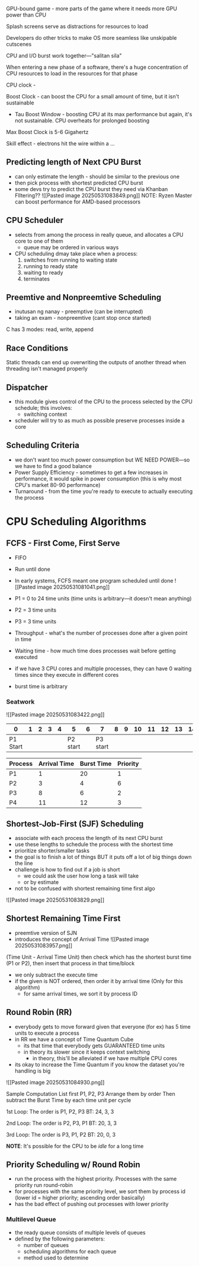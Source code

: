 GPU-bound game - more parts of the game where it needs more GPU power than CPU

Splash screens serve as distractions for resources to load

Developers do other tricks to make OS more seamless like unskipable cutscenes

CPU and I/O burst work together—"salitan sila"

When entering a new phase of a software, there's a huge concentration of CPU resources to load in the resources for that phase

CPU clock - 

Boost Clock - can boost the CPU for a small amount of time, but it isn't sustainable
- Tau Boost Window - boosting CPU at its max performance but again, it's not sustainable. CPU overheats for prolonged boosting

Max Boost Clock is 5-6 Gigahertz

Skill effect - electrons hit the wire within a ... 

## Predicting length of Next CPU Burst
- can only estimate the length - should be similar to the previous one
- then pick process with shortest predicted CPU burst
- some devs try to predict the CPU burst they need via Khanban FIltering??
![[Pasted image 20250531083849.png]]
NOTE:
Ryzen Master can boost performance for AMD-based processors

## CPU Scheduler
- selects from among the process  in really queue, and allocates a CPU core to one of them
	- queue may be ordered in various ways
- CPU scheduling dmay take place when a process:
	1. switches from running to waiting state
	2. running to ready state
	3. waiting to ready
	4. terminates

## Preemtive and Nonpreemtive Scheduling
- inutusan ng nanay - preemptive (can be interrupted)
- taking an exam - nonpreemtive (cant stop once started)

C has 3 modes: read, write, append

## Race Conditions
Static threads can end up overwriting the outputs of another thread when threading isn't managed properly

## Dispatcher
- this module gives control of the CPU to the process selected by the CPU schedule; this involves:
	- switching context
- scheduler will try to as much as possible preserve processes inside a core

## Scheduling Criteria
- we don't want too much power consumption but WE NEED POWER—so we have to find a good balance
- Power Supply Efficiency - sometimes to get a few increases in performance, it would spike in power consumption (this is why most CPU's market 80-90 performance)
- Turnaround - from the time you're ready to execute to actually executing the process

# CPU Scheduling Algorithms
## FCFS - First Come, First Serve
- FIFO
- Run until done
- In early systems, FCFS meant one program scheduled until done
![[Pasted image 20250531081041.png]]

- P1 = 0 to 24 time units (time units is arbitrary—it doesn't mean anything)
- P2 = 3 time units
- P3 = 3 time units
- Throughput - what's the number of processes done after a given point in time
- Waiting time - how much time does processes wait before getting executed
- if we have 3 CPU cores and multiple processes, they can have 0 waiting times since they execute in different cores
- burst time is arbitrary

### Seatwork
![[Pasted image 20250531083422.png]]

| 0        | 1   | 2   | 3   | 4   | 5        | 6   | 7        | 8   | 9   | 10  | 11  | 12  | 13  | 14  | 15  | 16  | 17  | 18  | 19       | 20  | 21  | 22  |
| -------- | --- | --- | --- | --- | -------- | --- | -------- | --- | --- | --- | --- | --- | --- | --- | --- | --- | --- | --- | -------- | --- | --- | --- |
| P1 Start |     |     |     |     | P2 start |     | P3 start |     |     |     |     |     |     |     |     |     |     |     | P4 start |     |     |     |

| Process | Arrival Time | Burst Time | Priority |
| ------- | ------------ | ---------- | -------- |
| P1      | 1            | 20         | 1        |
| P2      | 3            | 4          | 6        |
| P3      | 8            | 6          | 2        |
| P4      | 11           | 12         | 3        |
## Shortest-Job-First (SJF) Scheduling
- associate with each process the length of its next CPU burst
- use these lengths to schedule the process with the shortest time
- prioritize shorter/smaller tasks
- the goal is to finish a lot of things BUT it puts off a lot of big things down the line
- challenge is how to find out if a job is short
	- we could ask the user how long a task will take
	- or by estimate
- not to be confused with shortest remaining time first algo

![[Pasted image 20250531083829.png]]

## Shortest Remaining Time First
- preemtive version of SJN
- introduces the concept of Arrival Time
![[Pasted image 20250531083957.png]]

(Time Unit - Arrival Time Unit) then check which has the shortest burst time (P1 or P2), then insert that process in that time/block
- we only subtract the execute time
- if the given is NOT ordered, then order it by arrival time (Only for this algorithm)
	- for same arrival times, we sort it by process ID 

## Round Robin (RR)
- everybody gets to move forward given that everyone (for ex) has 5 time units to execute a process
- in RR we have a concept of Time Quantum Cube
	- its that time that everybody gets GUARANTEED time units
	- in theory its slower since it keeps context switching
		- in theory, this'll be alleviated if we have multiple CPU cores
- its okay to increase the Time Quantum if you know the dataset you're handling is big

![[Pasted image 20250531084930.png]]

Sample Computation
List first P1, P2, P3
Arrange them by order
Then subtract the Burst Time by each time unit per cycle

1st Loop:
The order is P1, P2, P3 
BT: 24, 3, 3

2nd Loop:
The order is P2, P3, P1
BT: 20, 3, 3

3rd Loop:
The order is P3, P1, P2
BT: 20, 0, 3

**NOTE**: It's possible for the CPU to be *idle* for a long time

## Priority Scheduling w/ Round Robin
- run the process with the highest priority. Processes with the same priority run round-robin
- for processes with the same priority level, we sort them by process id (lower id = higher priority; ascending order basically)
- has the bad effect of pushing out processes with lower priority

### Multilevel Queue
- the ready queue consists of multiple levels of queues
- defined by the following parameters:
	- number of queues
	- scheduling algorithms for each queue
	- method used to determine 


